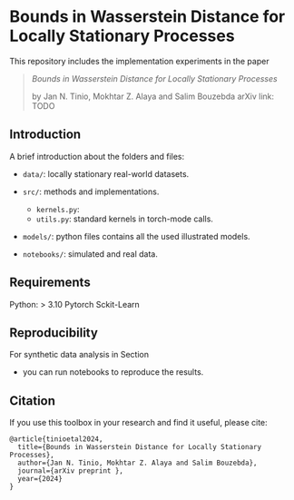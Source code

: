 
# Bounds in Wasserstein Distance for Locally Stationary Processes
This repository includes the implementation experiments in the paper

> *Bounds in Wasserstein Distance for Locally Stationary Processes*
> 
> by Jan N. Tinio, Mokhtar Z. Alaya and Salim Bouzebda
> arXiv link: TODO
> 
## Introduction
A brief introduction about the folders and files:
* `data/`: locally stationary real-world datasets.

* `src/`: methods and implementations.
    * `kernels.py`: 
    * `utils.py`: standard kernels in torch-mode calls.

* `models/`: python files contains all the used illustrated models.

* `notebooks/`: simulated and real data.

## Requirements
Python: > 3.10
Pytorch
Sckit-Learn

## Reproducibility
For synthetic data analysis in Section
* you can run notebooks to reproduce the results.

## Citation
If you use this toolbox in your research and find it useful, please cite:
```
@article{tinioetal2024,
  title={Bounds in Wasserstein Distance for Locally Stationary Processes},
  author={Jan N. Tinio, Mokhtar Z. Alaya and Salim Bouzebda},
  journal={arXiv preprint },
  year={2024}
}
```